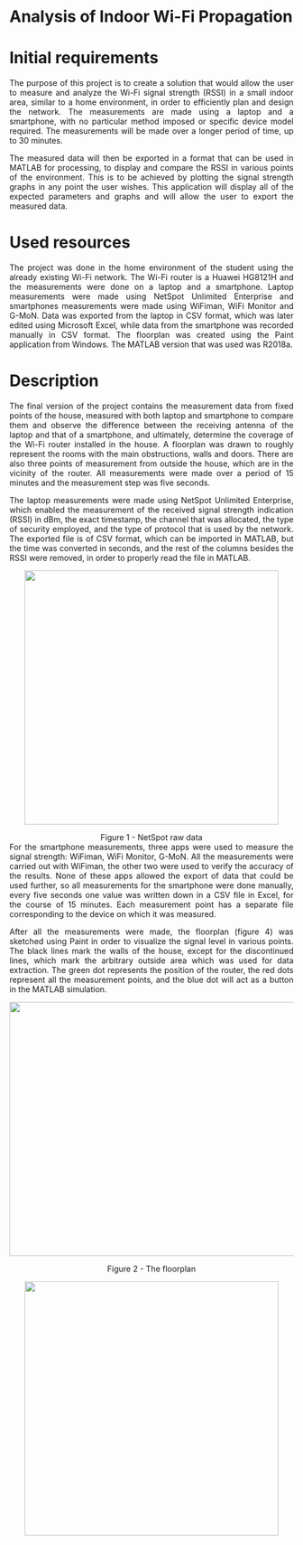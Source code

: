 # Analysis of Indoor Wi-Fi Propagation

<div align="justify">
  
# Initial requirements
The purpose of this project is to create a solution that would allow the user to measure and analyze the Wi-Fi signal strength (RSSI) in a small indoor area, similar to a home environment, in order to efficiently plan and design the network. The measurements are made using a laptop and a smartphone, with no particular method imposed or specific device model required. The measurements will be made over a longer period of time, up to 30 minutes.

The measured data will then be exported in a format that can be used in MATLAB for processing, to display and compare the RSSI in various points of the environment. This is to be achieved by plotting the signal strength graphs in any point the user wishes. This application will display all of the expected parameters and graphs and will allow the user to export the measured data.

# Used resources
The project was done in the home environment of the student using the already existing Wi-Fi network. The Wi-Fi router is a Huawei HG8121H and the measurements were done on a laptop and a smartphone. Laptop measurements were made using NetSpot Unlimited Enterprise and smartphones measurements were made using WiFiman, WiFi Monitor and G-MoN. Data was exported from the laptop in CSV format, which was later edited using Microsoft Excel, while data from the smartphone was recorded manually in CSV format. The floorplan was created using the Paint application from Windows. The MATLAB version that was used was R2018a.

# Description
The final version of the project contains the measurement data from fixed points of the house, measured with both laptop and smartphone to compare them and observe the difference between the receiving antenna of the laptop and that of a smartphone, and ultimately, determine the coverage of the Wi-Fi router installed in the house. A floorplan was drawn to roughly represent the rooms with the main obstructions, walls and doors. There are also three points of measurement from outside the house, which are in the vicinity of the router. All measurements were made over a period of 15 minutes and the measurement step was five seconds.

The laptop measurements were made using NetSpot Unlimited Enterprise, which enabled the measurement of the received signal strength indication (RSSI) in dBm, the exact timestamp, the channel that was allocated, the type of security employed, and the type of protocol that is used by the network. The exported file is of CSV format, which can be imported in MATLAB, but the time was converted in seconds, and the rest of the columns besides the RSSI were removed, in order to properly read the file in MATLAB.
</div>
  
<p align="center">
<img src="https://user-images.githubusercontent.com/49693776/120905797-3a75f800-c65d-11eb-8831-a72415c3ffc7.png" width="450" height="450">
</p>
<div align="center">Figure 1 - NetSpot raw data</div>

<div align="justify">
For the smartphone measurements, three apps were used to measure the signal strength: WiFiman, WiFi Monitor, G-MoN. All the measurements were carried out with WiFiman, the other two were used to verify the accuracy of the results. None of these apps allowed the export of data that could be used further, so all measurements for the smartphone were done manually, every five seconds one value was written down in a CSV file in Excel, for the course of 15 minutes. Each measurement point has a separate file corresponding to the device on which it was measured.

After all the measurements were made, the floorplan (figure 4) was sketched using Paint in order to visualize the signal level in various points. The black lines mark the walls of the house, except for the discontinued lines, which mark the arbitrary outside area which was used for data extraction. The green dot represents the position of the router, the red dots represent all the measurement points, and the blue dot will act as a button in the MATLAB simulation.
</div>
  
<p align="center">
<img src="https://user-images.githubusercontent.com/49693776/120906098-5084b800-c65f-11eb-8ec9-563eed4f89a5.png" width="600" height="450">
</p>
<div align="center">Figure 2 - The floorplan</div>

<p align="center">
<img src="https://user-images.githubusercontent.com/49693776/120906294-e240f500-c660-11eb-81c8-629226dbf715.png" width="450" height="450">
</p>    
<div align="justify>
The MATLAB simulation will allow the user to display the RSSI as a function of time in any of the marked points or the heatmap for that device. The CSV files are read individually, and for each point there is a plot ready to be shown, if the user selects that point by clicking on it. At the start of the simulation, the user is prompted to select all the points on the floorplan he/she wishes to display and then press “Enter” to view them. An important note is that the floorplan will appear twice, the first time for the laptop measurements, and the second time for the smartphone measurements. If the user wishes to view the heatmap for that device, the blue dot from the legend must be selected. If an unmarked location is selected, the simulation will display a graph with all the plots overlapped, for that device.
</div>

